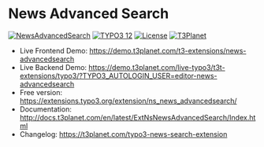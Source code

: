 # News Advanced Search

  [![NewsAdvancedSearch](https://img.shields.io/badge/stable-v13.0.0-green?style=flat-square)](https://github.com/nitsan-technologies/ns_news_advancedsearch/tree/13.0.0) [![TYPO3 12](https://img.shields.io/badge/TYPO3-13-orange.svg?style=flat-square)](https://get.typo3.org/version/13) [![License](https://img.shields.io/badge/license-GPL--3.0-orange?style=flat-square)](https://www.gnu.org/licenses/gpl-3.0.en.html) [![T3Planet](https://img.shields.io/badge/T3Planet-NewsAdvancedSearch-50b99a?style=flat-square)](https://t3-extension.t3planet.com/pro/news-search)

- Live Frontend Demo: https://demo.t3planet.com/t3-extensions/news-advancedsearch
- Live Backend Demo: https://demo.t3planet.com/live-typo3/t3t-extensions/typo3/?TYPO3_AUTOLOGIN_USER=editor-news-advancedsearch
- Free version: https://extensions.typo3.org/extension/ns_news_advancedsearch/
- Documentation: http://docs.t3planet.com/en/latest/ExtNsNewsAdvancedSearch/Index.html
- Changelog: https://t3planet.com/typo3-news-search-extension